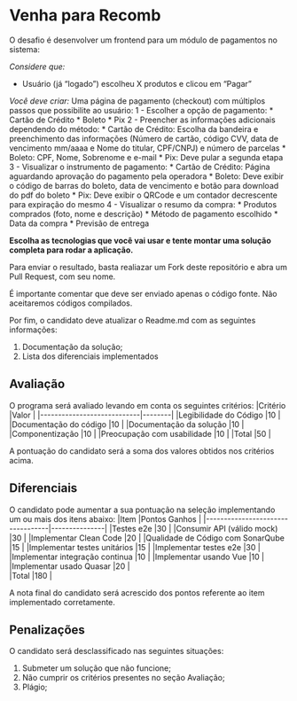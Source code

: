 # Venha para Recomb

O desafio é desenvolver um frontend para um módulo de pagamentos no sistema:

*Considere que:*
- Usuário (já “logado”) escolheu X produtos e clicou em “Pagar”

*Você deve criar:*
Uma página de pagamento (checkout) com múltiplos passos 
que possibilite ao usuário:
1 - Escolher a opção de pagamento:
	* Cartão de Crédito
	* Boleto
	* Pix
2 - Preencher as informações adicionais dependendo do método:
	* Cartão de Crédito: Escolha da bandeira e preenchimento das informações (Número de cartão, código CVV, data de vencimento mm/aaaa e Nome do titular, CPF/CNPJ) e número de parcelas
	* Boleto: CPF, Nome, Sobrenome e e-mail
	* Pix: Deve pular a segunda etapa
3 - Visualizar o instrumento de pagamento:
	* Cartão de Crédito: Página aguardando aprovação do pagamento pela operadora
	* Boleto: Deve exibir o código de barras do boleto, data de vencimento e botão para download do pdf do boleto
	* Pix: Deve exibir o QRCode e um contador decrescente para expiração do mesmo
4 - Visualizar o resumo da compra:
	* Produtos comprados (foto, nome e descrição)
	* Método de pagamento escolhido
	* Data da compra
	* Previsão de entrega

**Escolha as tecnologias que você vai usar e tente montar uma solução completa para rodar a aplicação.**

Para enviar o resultado, basta realiazar um Fork deste repositório e abra um Pull Request, com seu nome.

É importante comentar que deve ser enviado apenas o código fonte. Não aceitaremos códigos compilados.

Por fim, o candidato deve atualizar o Readme.md com as seguintes informações:
  
 1) Documentação da solução;
 2) Lista dos diferenciais implementados

## Avaliação

O programa será avaliado levando em conta os seguintes critérios:
|Critério                    |Valor   |
|----------------------------|--------|
|Legibilidade do Código 	   |10      |
|Documentação do código 	   |10      |
|Documentação da solução 	   |10      |
|Componentização             |10      |
|Preocupação com usabilidade |10      |
|Total 	                     |50      |

A pontuação do candidato será a soma dos valores obtidos nos critérios acima.

## Diferenciais

O candidato pode aumentar a sua pontuação na seleção implementando um ou mais dos itens abaixo:
|Item                              |Pontos Ganhos  |
|----------------------------------|---------------|
|Testes e2e                        |30             |
|Consumir API (válido mock)        |30             |
|Implementar Clean Code 	         |20             |
|Qualidade de Código com SonarQube |15             |
|Implementar testes unitários 	   |15             |
|Implementar testes e2e            |30             |
|Implementar integração continua   |10             |
|Implementar usando Vue            |10             |
|Implementar usado Quasar          |20             |  
|Total                             |180            |

A nota final do candidato será acrescido dos pontos referente ao item implementado corretamente.

## Penalizações

O candidato será desclassificado nas seguintes situações:

1) Submeter um solução que não funcione;
2) Não cumprir os critérios presentes no seção Avaliação;
3) Plágio;
